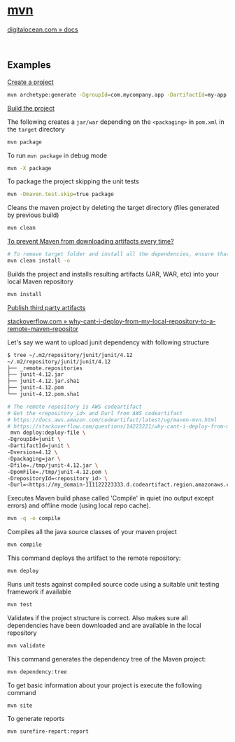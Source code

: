 # [mvn](https://maven.apache.org/guides/getting-started/maven-in-five-minutes.html)

[digitalocean.com » docs](https://www.digitalocean.com/community/tutorials/maven-commands-options-cheat-sheet)

<br>

## Examples

[Create a project](https://maven.apache.org/guides/getting-started/maven-in-five-minutes.html#creating-a-project)

```bash
mvn archetype:generate -DgroupId=com.mycompany.app -DartifactId=my-app -DarchetypeArtifactId=maven-archetype-quickstart -DarchetypeVersion=1.4 -DinteractiveMode=false
```

[Build the project](https://maven.apache.org/guides/getting-started/maven-in-five-minutes.html#build-the-project)

The following creates a `jar/war` depending on the `<packaging>` in `pom.xml` in the `target` directory

```bash
mvn package
```

To run `mvn package` in debug mode

```bash
mvn -X package
```

To package the project skipping the unit tests

```bash
mvn -Dmaven.test.skip=true package
```

Cleans the maven project by deleting the target directory (files generated by previous build)

```bash
mvn clean
```

[To prevent Maven from downloading artifacts every time?](https://stackoverflow.com/questions/21990854/how-do-i-prevent-maven-from-downloading-artifacts-every-time)

```bash
# To remove target folder and install all the dependencies, ensure that the project is build using .m2 folder cache i.e. offline
mvn clean install -o
```

Builds the project and installs resulting artifacts (JAR, WAR, etc) into your local Maven repository

```bash
mvn install
```

[Publish third party artifacts](https://docs.aws.amazon.com/codeartifact/latest/ug/maven-mvn.html)

[stackoverflow.com » why-cant-i-deploy-from-my-local-repository-to-a-remote-maven-repositor](https://stackoverflow.com/questions/14223221/why-cant-i-deploy-from-my-local-repository-to-a-remote-maven-repository)

Let's say we want to upload junit dependency with following structure

```bash
$ tree ~/.m2/repository/junit/junit/4.12 
~/.m2/repository/junit/junit/4.12
├── _remote.repositories
├── junit-4.12.jar
├── junit-4.12.jar.sha1
├── junit-4.12.pom
└── junit-4.12.pom.sha1
```

```bash
# The remote repository is AWS codeartifact
# Get the <repository_id> and Durl from AWS codeartifact
# https://docs.aws.amazon.com/codeartifact/latest/ug/maven-mvn.html
# https://stackoverflow.com/questions/14223221/why-cant-i-deploy-from-my-local-repository-to-a-remote-maven-repository, jar and pom should be present in another folder say tmp
 mvn deploy:deploy-file \
-DgroupId=junit \
-DartifactId=junit \
-Dversion=4.12 \
-Dpackaging=jar \
-Dfile=./tmp/junit-4.12.jar \
-DpomFile=./tmp/junit-4.12.pom \
-DrepositoryId=<repository_id> \
-Durl=<https://my_domain-111122223333.d.codeartifact.region.amazonaws.com/maven/repo-name/>
```

Executes Maven build phase called 'Compile' in quiet (no output except errors) and offline mode (using local repo cache).

```bash
mvn -q -o compile
```

Compiles all the java source classes of your maven project

```bash
mvn compile
```

This command deploys the artifact to the remote repository:

```bash
mvn deploy
```

Runs unit tests against compiled source code using a suitable unit testing framework if available 

```bash
mvn test
```

Validates if the project structure is correct. Also makes sure all dependencies have been downloaded and are available in the local repository

```bash
mvn validate
```

This command generates the dependency tree of the Maven project:

```bash
mvn dependency:tree
```

To get basic information about your project is execute the following command

```bash
mvn site
```

To generate reports

```bash
mvn surefire-report:report
```
